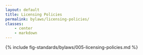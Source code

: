 ```yaml
---
layout: default
title: Licensing Policies
permalink: bylaws/licensing-policies/
classes:
    - center
    - markdown
---
```


{% include fig-standards/bylaws/005-licensing-policies.md %}

